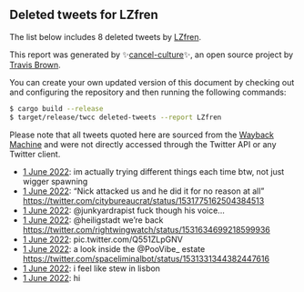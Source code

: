 ## Deleted tweets for LZfren

The list below includes 8 deleted tweets by
[LZfren](https://twitter.com/LZfren).



This report was generated by ✨[cancel-culture](https://github.com/travisbrown/cancel-culture)✨,
an open source project by [Travis Brown](https://twitter.com/travisbrown).

You can create your own updated version of this document by checking out and configuring the
repository and then running the following commands:

```bash
$ cargo build --release
$ target/release/twcc deleted-tweets --report LZfren
```

Please note that all tweets quoted here are sourced from the
[Wayback Machine](https://web.archive.org) and were not directly accessed through the Twitter API or
any Twitter client.

* [ 1 June 2022](https://web.archive.org/web/20220601022935/https://twitter.com/LZfren/status/1531824837051748352): im actually trying different things each time btw, not just wigger spawning <!--1531824837051748352-->
* [ 1 June 2022](https://web.archive.org/web/20220601022134/https://twitter.com/LZfren/status/1531823065725820930): “Nick attacked us and he did it for no reason at all” https://twitter.com/citybureaucrat/status/1531775162504384513 <!--1531823065725820930-->
* [ 1 June 2022](https://web.archive.org/web/20220601021752/https://twitter.com/LZfren/status/1531822307571818496): @junkyardrapist fuck though his voice... <!--1531822307571818496-->
* [ 1 June 2022](https://web.archive.org/web/20220601014510/https://twitter.com/LZfren/status/1531813828031299584): @heiligstadt  we’re back https://twitter.com/rightwingwatch/status/1531634699218599936 <!--1531813828031299584-->
* [ 1 June 2022](https://web.archive.org/web/20220601012812/https://twitter.com/LZfren/status/1531808499298095104): pic.twitter.com/Q551ZLpGNV <!--1531808499298095104-->
* [ 1 June 2022](https://web.archive.org/web/20220601010915/https://twitter.com/LZfren/status/1531804983343079426): a look inside the  @PooVibe_  estate https://twitter.com/spaceliminalbot/status/1531331344382447616 <!--1531804983343079426-->
* [ 1 June 2022](https://web.archive.org/web/20220601010803/https://twitter.com/LZfren/status/1531804573555466240): i feel like stew in lisbon <!--1531804573555466240-->
* [ 1 June 2022](https://web.archive.org/web/20220601002146/https://twitter.com/LZfren/status/1531792964829184000): hi <!--1531792964829184000-->
